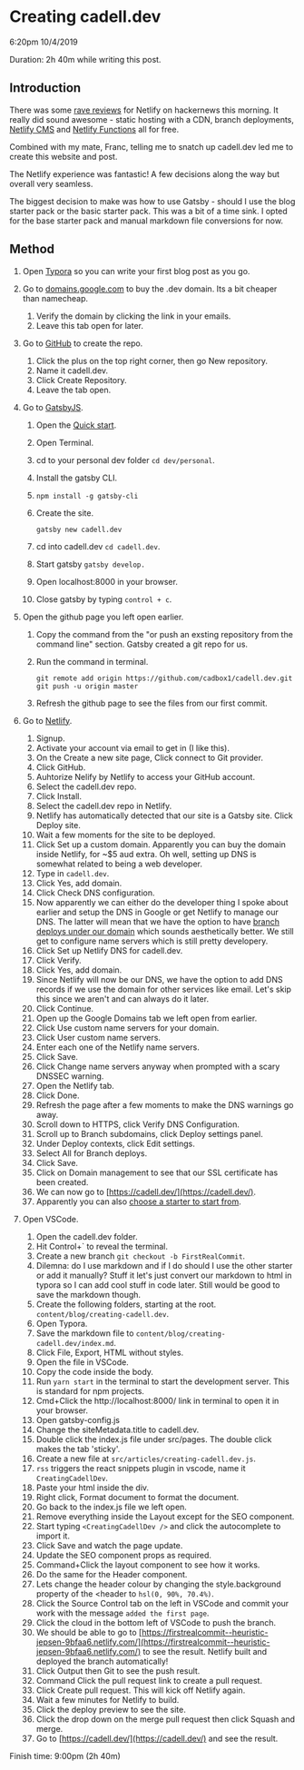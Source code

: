 # Creating cadell.dev

6:20pm 10/4/2019

Duration:  2h 40m while writing this post.

## Introduction

There was some [rave reviews](https://news.ycombinator.com/item?id=19615546) for Netlify on hackernews this morning. It really did sound awesome - static hosting with a CDN, branch deployments, [Netlify CMS](https://www.netlifycms.org/) and [Netlify Functions](https://www.netlify.com/docs/functions/) all for free.

Combined with my mate, Franc, telling me to snatch up cadell.dev led me to create this website and post.

The Netlify experience was fantastic! A few decisions along the way but overall very seamless.

The biggest decision to make was how to use Gatsby - should I use the blog starter pack or the basic starter pack. This was a bit of a time sink. I opted for the base starter pack and manual markdown file conversions for now.

## Method

1. Open [Typora]([https://typora.io/) so you can write your first blog post as you go.

2. Go to [domains.google.com](https://domains.google.com) to buy the .dev domain. Its a bit cheaper than namecheap.

   1. Verify the domain by clicking the link in your emails.
   2. Leave this tab open for later.

3. Go to [GitHub](https://github.com) to create the repo.

   1. Click the plus on the top right corner, then go New repository.
   2. Name it cadell.dev.
   3. Click Create Repository.
   4. Leave the tab open.

4. Go to [GatsbyJS](https://www.gatsbyjs.org/).

   1. Open the [Quick start](https://www.gatsbyjs.org/docs/quick-start).

   2. Open Terminal.

   3. cd to your personal dev folder ```cd dev/personal```.

   4. Install the gatsby CLI.

   5. ```shell
      npm install -g gatsby-cli
      ```

   6. Create the site. 

      ```gatsby new cadell.dev ```

   7. cd into cadell.dev ```cd cadell.dev```.

   8. Start gatsby ```gatsby develop.```

   9. Open localhost:8000 in your browser.

   10. Close gatsby by typing ```control + c```.

5. Open the github page you left open earlier.

   1. Copy the command from the "or push an exsting repository from the command line" section. Gatsby created a git repo for us.

   2. Run the command in terminal.

      ```shell
      git remote add origin https://github.com/cadbox1/cadell.dev.git
      git push -u origin master
      ```

   3. Refresh the github page to see the files from our first commit.

6. Go to [Netlify](https://www.netlify.com/).

   1. Signup.
   2. Activate your account via email to get in (I like this).
   3. On the Create a new site page, Click connect to Git provider.
   4. Click GitHub.
   5. Auhtorize Nelify by Netlify to access your GitHub account.
   6. Select the cadell.dev repo.
   7. Click Install.
   8. Select the cadell.dev repo in Netlify.
   9. Netlify has automatically detected that our site is a Gatsby site. Click Deploy site.
   10. Wait a few moments for the site to be deployed.
   11. Click Set up a custom domain. Apparently you can buy the domain inside Netlify, for ~$5 aud extra. Oh well, setting up DNS is somewhat related to being a web developer.
   12. Type in ```cadell.dev```.
   13. Click Yes, add domain.
   14. Click Check DNS configuration.
   15. Now apparently we can either do the developer thing I spoke about earlier and setup the DNS in Google or get Netlify to manage our DNS. The latter will mean that we have the option to have [branch deploys under our domain](https://www.netlify.com/docs/continuous-deployment/#branches-deploys) which sounds aesthetically better. We still get to configure name servers which is still pretty developery.
   16. Click Set up Netlify DNS for cadell.dev.
   17. Click Verify.
   18. Click Yes, add domain.
   19. Since Netlify will now be our DNS, we have the option to add DNS records if we use the domain for other services like email. Let's skip this since we aren't and can always do it later.
   20. Click Continue.
   21. Open up the Google Domains tab we left open from earlier.
   22. Click Use custom name servers for your domain.
   23. Click User custom name servers.
   24. Enter each one of the Netlify name servers.
   25. Click Save.
   26. Click Change name servers anyway when prompted with a scary DNSSEC warning.
   27. Open the Netlify tab.
   28. Click Done.
   29. Refresh the page after a few moments to make the DNS warnings go away.
   30. Scroll down to HTTPS, click Verify DNS Configuration.
   31. Scroll up to Branch subdomains, click Deploy settings panel.
   32. Under Deploy contexts, click Edit settings.
   33. Select All for Branch deploys.
   34. Click Save.
   35. Click on Domain management to see that our SSL certificate has been created.
   36. We can now go to [https://cadell.dev/](https://cadell.dev/).
   37. Apparently you can also [choose a starter to start from](https://app.netlify.com/start/deploy?repository=https://github.com/gatsbyjs/gatsby-starter-default).

7. Open VSCode.

   1. Open the cadell.dev folder.
   2. Hit Control+` to reveal the terminal.
   3. Create a new branch ```git checkout -b FirstRealCommit```.
   4. Dilemna: do I use markdown and if I do should I use the other starter or add it manually? Stuff it let's just convert our markdown to html in typora so I can add cool stuff in code later. Still would be good to save the markdown though.
   5. Create the following folders, starting at the root. ```content/blog/creating-cadell.dev```.
   6. Open Typora.
   7. Save the markdown file to ```content/blog/creating-cadell.dev/index.md```.
   8. Click File, Export, HTML without styles.
   9. Open the file in VSCode.
   10. Copy the code inside the body.
   11. Run ```yarn start``` in the terminal to start the development server. This is standard for npm projects.
   12. Cmd+Click the http://localhost:8000/ link in terminal to open it in your browser.
   13. Open gatsby-config.js
   14. Change the siteMetadata.title to cadell.dev.
   15. Double click the index.js file under src/pages. The double click makes the tab 'sticky'.
   16. Create a new file at ```src/articles/creating-cadell.dev.js```.
   17. ```rss``` triggers the react snippets plugin in vscode, name it ```CreatingCadellDev```.
   18. Paste your html inside the div.
   19. Right click, Format document to format the document.
   20. Go back to the index.js file we left open.
   21. Remove everything inside the Layout except for the SEO component.
   22. Start typing ```<CreatingCadellDev />``` and click the autocomplete to import it.
   23. Click Save and watch the page update.
   24. Update the SEO component props as required.
   25. Command+Click the layout component to see how it works.
   26. Do the same for the Header component.
   27. Lets change the header colour by changing the style.background property of the <header to ```hsl(0, 90%, 70.4%)```.
   28. Click the Source Control tab on the left in VSCode and commit your work with the message ```added the first page```.
   29. Click the cloud in the bottom left of VSCode to push the branch.
   30. We should be able to go to [https://firstrealcommit--heuristic-jepsen-9bfaa6.netlify.com/](https://firstrealcommit--heuristic-jepsen-9bfaa6.netlify.com/) to see the result. Netlify built and deployed the branch automatically!
   31. Click Output then Git to see the push result.
   32. Command Click the pull request link to create a pull request.
   33. Click Create pull request. This will kick off Netlify again.
   34.  Wait a few minutes for Netlify to build. 
   35. Click the deploy preview to see the site.
   36. Click the drop down on the merge pull request then click Squash and merge.
   37. Go to [https://cadell.dev/](https://cadell.dev/) and see the result.

Finish time: 9:00pm (2h 40m)


